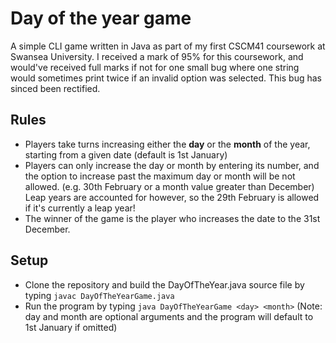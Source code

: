 # Day of the year game
A simple CLI game written in Java as part of my first CSCM41 coursework at Swansea University. I received a mark of 95% for this coursework, and would've received
full marks if not for one small bug where one string would sometimes print twice if an invalid option was selected. This bug has sinced been rectified.

## Rules  
- Players take turns increasing either the **day** or the **month** of the year, starting from a given date (default is 1st January)
- Players can only increase the day or month by entering its number, and the option to increase past the maximum day or month will be not allowed. (e.g. 30th February or a month value greater than December)
Leap years are accounted for however, so the 29th February is allowed if it's currently a leap year!
- The winner of the game is the player who increases the date to the 31st December.

## Setup
- Clone the repository and build the DayOfTheYear.java source file by typing `javac DayOfTheYearGame.java`
- Run the program by typing `java DayOfTheYearGame <day> <month>` (Note: day and month are optional arguments and the program will default to 1st January if omitted)
